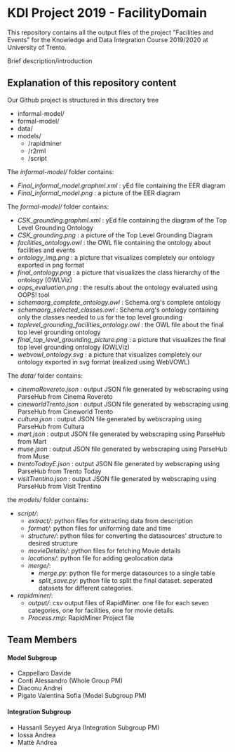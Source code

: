 # KDI Project 2019 - FacilityDomain

This repository contains all the output files of the project "Facilities and Events" for the Knowledge and Data Integration Course 2019/2020 at University of Trento.

Brief description/introduction

## Explanation of this repository content

Our Github project is structured in this directory tree

* informal-model/
* formal-model/
* data/
* models/
  * /rapidminer
  * /r2rml
  * /script
  
The *informal-model/* folder contains:
 * *Final_informal_model.graphml.xml* : yEd file containing the EER diagram
 * *Final_informal_model.png* : a picture of the EER diagram
 
The *formal-model/* folder contains:
 * *CSK_grounding.graphml.xml* : yEd file containing the diagram of the Top Level Grounding Ontology
 * *CSK_grounding.png* : a picture of the Top Level Grounding Diagram
 * *facilities_ontology.owl* : the OWL file containing the ontology about facilities and events
 * *ontology_img.png* : a picture that visualizes completely our ontology exported in png format
 * *final_ontology.png* : a picture that visualizes the class hierarchy of the ontology (OWLViz)
 * *oops_evaluation.png* : the results about the ontology evaluated using OOPS! tool
 * *schemaorg_complete_ontology.owl* : Schema.org's complete ontology
 * *schemaorg_selected_classes.owl* : Schema.org's ontology containing only the classes needed to us for the top level grounding
 * *toplevel_grounding_facilities_ontology.owl* : the OWL file about the final top level grounding ontology 
 * *final_top_level_grounding_picture.png* : a picture that visualizes the final top level grounding ontology (OWLViz)
 * *webvowl_ontology.svg* : a picture that visualizes completely our ontology exported in svg format (realized using WebVOWL)

The *data/* folder contains:
* *cinemaRovereto.json* : output JSON file generated by webscraping using ParseHub from Cinema Rovereto  
* *cineworldTrento.json* : output JSON file generated by webscraping using ParseHub from Cineworld Trento  
* *cultura.json* : output JSON file generated by webscraping using ParseHub from Cultura  
* *mart.json* : output JSON file generated by webscraping using ParseHub from Mart  
* *muse.json* : output JSON file generated by webscraping using ParseHub from Muse  
* *trentoTodayE.json* : output JSON file generated by webscraping using ParseHub from Trento Today  
* *visitTrentino.json* : output JSON file generated by webscraping using ParseHub from Visit Trentino  

the *models/* folder contains:
* *script/*:
    * *extract/*: python files for extracting data from description 
    * *format/*: python files for uniforming date and time
    * *structure/*: python files for converting the datasources' structure to desired structure
    * *movieDetails/*: python files for fetching Movie details 
    * *locations/*: python file for adding geolocation data
    * *merge/*:
        * *merge.py*: python file for merge datasources to a single table
        * *split_save.py*: python file to split the final dataset. seperated datasets for different categories.
* *rapidminer/*:
    * *output/*: csv output files of RapidMiner. one file for each seven categories, one for facilities, one for movie details.
    * *Process.rmp*: RapidMiner Project file
## Team Members

#### Model Subgroup

* Cappellaro Davide
* Conti Alessandro (Whole Group PM)
* Diaconu Andrei
* Pigato Valentina Sofia (Model Subgroup PM)

#### Integration Subgroup

* Hassanli Seyyed Arya (Integration Subgroup PM)
* Iossa Andrea
* Mattè Andrea
